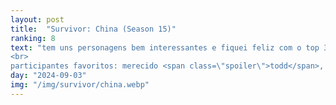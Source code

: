 ```yaml
---
layout: post
title:  "Survivor: China (Season 15)"
ranking: 8
text: "tem uns personagens bem interessantes e fiquei feliz com o top 3, apesar de que não tiveram muitas reviravoltas<br>
<br>
participantes favoritos: merecido <span class=\"spoiler\">todd</span>, o coveiro <span class=\"spoiler\">james</span>, a diva <span class=\"spoiler\">courtney</span> e a pessoa que definitivamente tem que voltar <span class=\"spoiler\">peigh-gee</span>"
day: "2024-09-03"
img: "/img/survivor/china.webp"
---
```

